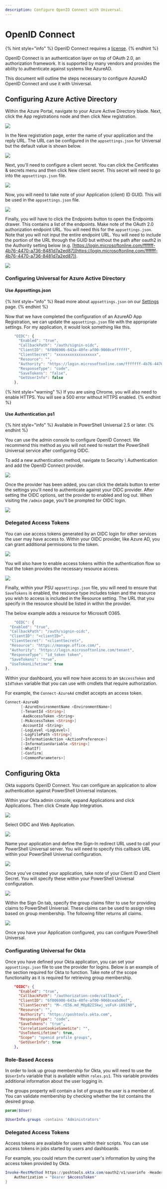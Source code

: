 ```yaml
---
description: Configure OpenID Connect with Universal.
---
```


# OpenID Connect

{% hint style="info" %}
OpenID Connect requires a [license](https://ironmansoftware.com/pricing/powershell-universal).
{% endhint %}

OpenID Connect is an authentication layer on top of OAuth 2.0, an authorization framework. It is supported by many vendors and provides the ability to authenticate against systems like AzureAD.

This document will outline the steps necessary to configure AzureAD OpenID Connect and use it with Universal.

## Configuring Azure Active Directory

Within the Azure Portal, navigate to your Azure Active Directory blade. Next, click the App registrations node and then click New registration.

![](<../../.gitbook/assets/image (31) (1).png>)

In the New registration page, enter the name of your application and the reply URL. The URL can be configured in the `appsettings.json` for Universal but the default value is shown below.

![](<../../.gitbook/assets/image (30).png>)

Next, you'll need to configure a client secret. You can click the Certificates & secrets menu and then click New client secret. This secret will need to go into the `appsettings.json` file.

![](<../../.gitbook/assets/image (27) (1).png>)

Now, you will need to take note of your Application (client) ID GUID. This will be used in the `appsettings.json` file.

![](<../../.gitbook/assets/image (28) (1).png>)

Finally, you will have to click the Endpoints button to open the Endpoints drawer. This contains a list of the endpoints. Make note of the OAuth 2.0 authorization endpoint URL. You will need this for the `appsettings.json`. Note that you will not input the entire endpoint URL. You will need to include the portion of the URL through the GUID but without the path after oauth2 in the Authority setting below (e.g. [https://login.microsoftonline.com/fffffff-4b76-4470-a736-8481d7a2ed87](https://login.microsoftonline.com/fffffff-4b76-4470-a736-8481d7a2ed87)).

![](<../../.gitbook/assets/image (29) (1).png>)



### Configuring Universal for Azure Active Directory

#### Use Appsettings.json

{% hint style="info" %}
Read more about `appsettings.json` on our [Settings ](../settings.md)page.
{% endhint %}

Now that we have completed the configuration of an AzureAD App Registration, we can update the `appsettings.json` file with the appropriate settings. For my application, it would look something like this.

```javascript
    "OIDC": {
      "Enabled": "true",
      "CallbackPath": "/auth/signin-oidc",
      "ClientID": "6f006906-643a-40fe-af00-9060ceffffff",
      "ClientSecret": "xxxxxxxxxxxxxxxxxx",
      "Resource": "",
      "Authority": "https://login.microsoftonline.com/fffffff-4b76-4470-a736-8481d7a2ed87",
      "ResponseType": "code",
      "SaveTokens": "false",
      "GetUserInfo": false
    },
```

{% hint style="warning" %}
If you are using Chrome, you will also need to enable HTTPS. You will see a 500 error without HTTPS enabled.&#x20;
{% endhint %}

#### Use Authentication.ps1

{% hint style="info" %}
Available in PowerShell Universal 2.5 or later.&#x20;
{% endhint %}

You can use the admin console to configure OpenID Connect. We recommend this method as you will not need to restart the PowerShell Universal service after configuring OIDC.&#x20;

To add a new authentication method, navigate to Security \ Authentication and add the OpenID Connect provider.&#x20;

![](<../../.gitbook/assets/image (371) (1).png>)

Once the provider has been added, you can click the details button to enter the settings you'll need to authenticate against your OIDC provider. After setting the OIDC options, set the provider to enabled and log out. When visiting the `/admin` page, you'll be prompted for OIDC login.&#x20;

![](<../../.gitbook/assets/image (409).png>)

### Delegated Access Tokens

You can use access tokens generated by an OIDC login for other services the user may have access to. Within your OIDC provider, like Azure AD, you can grant additional permissions to the token.

![](<../../.gitbook/assets/image (215).png>)

You will also have to enable access tokens within the authentication flow so that the token provides the necessary resource access.

![](<../../.gitbook/assets/image (216).png>)

Finally, within your PSU `appsettings.json` file, you will need to ensure that `SaveTokens` is enabled, the resource type includes token and the resource you wish to access is included in the Resource setting. The URL that you specify in the resource should be listed in within the provider.

The below example adds a resource for Microsoft O365.

```javascript
    "OIDC": {
  "Enabled": "true",
  "CallbackPath": "/auth/signin-oidc",
  "ClientID": "<clientID>",
  "ClientSecret": "<clientSecret>",
  "Resource": "https://manage.office.com/",
  "Authority": "https://login.microsoftonline.com/tenant",
  "ResponseType": "id_token token",
  "SaveTokens": "true",
  "UseTokenLifetime": true
},
```

Within your dashboard, you will now have access to an `$AccessToken` and `$IdToken` variable that you can use with cmdlets that require authorization.

For example, the `Connect-AzureAd` cmdlet accepts an access token.

```powershell
Connect-AzureAD
       [-AzureEnvironmentName <EnvironmentName>]
       [-TenantId <String>]
       -AadAccessToken <String>
       [-MsAccessToken <String>]
       -AccountId <String>
       [-LogLevel <LogLevel>]
       [-LogFilePath <String>]
       [-InformationAction <ActionPreference>]
       [-InformationVariable <String>]
       [-WhatIf]
       [-Confirm]
       [<CommonParameters>]
```

## Configuring Okta

Okta supports OpenID Connect. You can configure an application to allow authentication against PowerShell Universal instances.&#x20;

Within your Okta admin console, expand Applications and click Applications. Then click Create App Integration.&#x20;

![](<../../.gitbook/assets/image (275).png>)

Select OIDC and Web Application.&#x20;

![](<../../.gitbook/assets/image (276).png>)

Name your application and define the Sign-In redirect URL used to call your PowerShell Universal server. You will need to specify this callback URL within your PowerShell Universal configuration.&#x20;

![](<../../.gitbook/assets/image (277).png>)

Once you've created your application, take note of your Client ID and Client Secret. You will specify these within your PowerShell Universal configuration.&#x20;

![](<../../.gitbook/assets/image (278).png>)

Within the Sign On tab, specify the group claims filter to use for providing claims to PowerShell Universal. These claims can be used to assign roles based on group membership. The following filter returns all claims.&#x20;

![](<../../.gitbook/assets/image (279).png>)

Once you have your Application configured, you can configure PowerShell Universal.&#x20;

### Configurating Universal for Okta

Once you have defined your Okta application, you can set your `appsettings.json` file to use the provider for logins. Below is an example of the section required for Okta to function. Take note of the scope functionality as it is required for retrieving group membership.

```json
    "OIDC": {
      "Enabled": "true",
      "CallbackPath": "/authorization-code/callback",
      "ClientID": "6f006906-643a-40fe-af00-9060cea5d6ef",
      "ClientSecret": "M~.rE56.md_MOpB2I5kwj_voFuX-i891N0",
      "Resource": "",
      "Authority": "https://poshtools.okta.com",
      "ResponseType": "code",
      "SaveTokens": "true",
      "CorrelationCookieSameSite": "",
      "UseTokenLifetime": true,
      "Scope": "openid profile groups",
      "GetUserInfo": true
    },
```

### Role-Based Access

In order to look up group membership for Okta, you will need to use the `$UserInfo` variable that is available within `roles.ps1`. This variable provides additional information about the user logging in.&#x20;

The groups property will contain a list of groups the user is a member of. You can validate membership by checking whether the list contains the desired group.&#x20;

```powershell
param($User)

$UserInfo.groups -contains 'Administrators'
```

### Delegated Access Tokens&#x20;

Access tokens are available for users within their scripts. You can use access tokens in jobs started by users and dashboards.&#x20;

For example, you could return the current user's information by using the access token provided by Okta.&#x20;

```powershell
Invoke-RestMethod https://poshtools.okta.com/oauth2/v1/userinfo -Headers @{
    Authorization = "Bearer $AccessToken"
}
```
